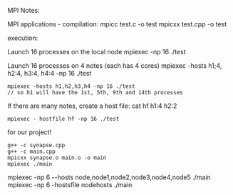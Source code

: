 MPI Notes:

MPI applications - compilation:
    mpicc test.c -o test
    mpicxx test.cpp -o test

execution:

Launch 16 processes on the local node
    mpiexec -np 16 ./test

Launch 16 processes on 4 notes (each has 4 cores)
    mpiexec -hosts h1;4, h2:4, h3:4, h4:4 -np 16 ./test

    mpiexec -hosts h1,h2,h3,h4 -np 16 ./test
    // so h1 will have the 1st, 5th, 9th and 14th processes

If there are many notes, create a host file:
    cat hf
        h1:4
        h2:2

    mpiexec - hostfile hf -np 16 ./test

for our project!

    g++ -c synapse.cpp
    g++ -c main.cpp
    mpicxx synapse.o main.o -o main
    mpiexec ./main

mpiexec -np 6 --hosts node,node1,node2,node3,node4,node5 ./main
mpiexec -np 6 -hostsfile nodehosts ./main

